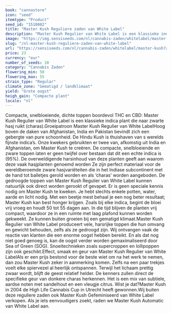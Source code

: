 ```yaml
---
book: "cannastore"
icon: "seed"
itemtype: "Product"
seed_id: "1510002"
title: "Master Kush Reguliere zaden van White Label"
description: "Master Kush Regulier van White Label is een klassieke indica hasjplant. De vele trichomen zijn het bewijs: Master Kush zit boordevol THC en CBD."
image: "https://img.sensiseeds.com/nl/cannabis-zaden/whitelabel/master-kush-image.png"
slug: "/nl-master-kush-reguliere-zaden-van-white-label"
url: "https://sensiseeds.com/nl/cannabis-zaden/whitelabel/master-kush?a_aid=cannastore"
price: 23
currency: "eur"
number_of_seeds: 10
category: "Cannabis Zaden"
flowering_min: 50
flowering_max: 55
strain_type: "Regular"
climate_zone: "Gematigd / landklimaat"
yield: "Grote oogst"
heigh_gain: "Compacte plant"
locale: "nl"
---
```

Compacte, snelbloeiende, dichte toppen boordevol THC en CBD: Master Kush Regulier van White Label is een klassieke indica plant die naar zwarte hasj ruikt (charas).Groeipatroon Master Kush Regulier van White LabelHoog boven de daken van Afghanistan, India en Pakistan bevindt zich een gebergte van pure schoonheid. De Hindu Kush is thuishaven van s werelds fijnste indica’s. Onze kwekers gebruikten er twee van, afkomstig uit India en Afghanistan, om Master Kush te creëren. De compacte, snelbloeiende en zware toppen laten er geen twijfel over bestaan dat dit een echte indica is (95%). De overweldigende harsinhoud van deze planten geeft aan waarom deze vaak hasjplanten genoemd worden Ze zijn perfect materiaal voor de wereldberoemde zware hasjvariëteiten die in het Indiase subcontinent met de hand tot balletjes gerold worden en als ‘charas’ worden aangeboden. De gedroogde toppen van Master Kush Regulier van White Label kunnen natuurlijk ook direct worden gerookt of gevapet. Er is geen speciale kennis nodig om Master Kush te kweken. Je hebt slechts enkele potten, water, aarde en licht nodig. Met een beetje mest behaal je een nog beter resultaat; Master Kush kan best honger krijgen. Zoals bij elke indica, begint de bloei vrij vroeg en houdt 50 tot 55 dagen aan. In die tijd blijven de planten vrij compact, waardoor ze in een ruimte met laag plafond kunnen worden gekweekt. Ze kunnen buiten groeien bij een gematigd klimaat.Master Kush Regulier van White Label produceert vele, harsrijke toppen die hun omvang en gewicht behouden, zelfs als ze gedroogd zijn. Wij ontvangen vaak de reactie van klanten die een enorme oogst hebben bereikt. En als dat nog niet goed genoeg is, kan de oogst verder worden gemaximaliseerd door Sea of Green (SOG). Snoeitechnieken zoals supercroppen en lollipoppen zijn ook geschikt.Effect, smaak en geur van Master Kush Regulier van White LabelAls er een prijs bestond voor de beste wiet om na het werk te nemen, dan zou Master Kush zeker in aanmerking komen. Zelfs na een paar trekjes voelt elke spiervezel al heerlijk ontspannen. Terwijl het lichaam prettig zwaar wordt, blijft de geest relatief helder. De kenners zullen direct de specifieke geur van donkere charas herkennen. Het is een mix van subtiele, aardse noten met sandelhout en een vleugje citrus. Wist je dat?Master Kush in 2004 de High Life Cannabis Cup in Utrecht heeft gewonnen.Wij buiten deze reguliere zaden ook Master Kush Gefeminiseerd van White Label verkopen. Als je iets eenvoudigers zoekt, raden we Master Kush Automatic van White Label aan.

